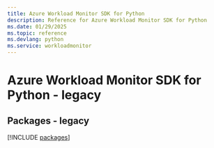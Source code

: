 ```yaml
---
title: Azure Workload Monitor SDK for Python
description: Reference for Azure Workload Monitor SDK for Python
ms.date: 01/29/2025
ms.topic: reference
ms.devlang: python
ms.service: workloadmonitor
---
```

# Azure Workload Monitor SDK for Python - legacy
## Packages - legacy
[!INCLUDE [packages](workload-monitor-index.md)]